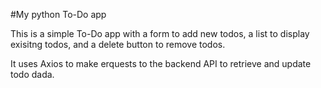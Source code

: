 #My python To-Do app

This is a simple To-Do app with a form to add new todos, a list to display exisitng todos, and a delete button to remove todos. 

It uses Axios to make erquests to the backend API to retrieve and update todo dada.




